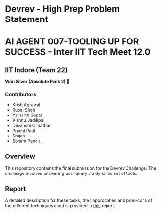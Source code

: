 # Devrev - High Prep Problem Statement
# AI AGENT 007-TOOLING UP FOR SUCCESS - Inter IIT Tech Meet 12.0
## IIT Indore (Team 22) 

**Won Silver (Absolute Rank 2) :3rd_place_medal:**

### Contributors

- Krish Agrawal
- Rupal Shah
- Yatharth Gupta
- Vishnu Jaddipal
- Devanshi Chhatbar
- Prachi Patil
- Srujan
- Soham Pandit

## Overview

This repository contains the final submission for the Devrev Challenge. The challenge involves answering user query via dynamic set of tools.

## Report

A detailed description for these tasks, their approcahes and pros-cons of the  different techniques used is provided in [this]() report.
